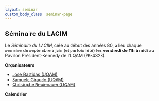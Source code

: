 ```yaml
---
layout: seminar
custom_body_class: seminar-page
---
```


## Séminaire du LACIM

Le *Séminaire du LACIM*, créé au début des années 80, a lieu chaque semaine de
septembre à juin (et parfois l’été) les **vendredi de 11h à midi** au Pavillon
Président-Kennedy de l’UQAM (PK-4323).

**Organisateurs**
- [Jose Bastidas (UQAM)](https://sites.google.com/view/bastidas/)
- [Samuele Giraudo (UQAM)](https://igm.univ-mlv.fr/~giraudo/Home.html)
- [Christophe Reutenauer (UQAM)](https://reutenauer.math.uqam.ca/)

**Calendrier**

